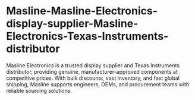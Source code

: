 # Masline-Masline-Electronics-display-supplier-Masline-Electronics-Texas-Instruments-distributor
Masline Electronics is a trusted display supplier and Texas Instruments distributor, providing genuine, manufacturer-approved components at competitive prices. With bulk discounts, vast inventory, and fast global shipping, Masline supports engineers, OEMs, and procurement teams with reliable sourcing solutions.
